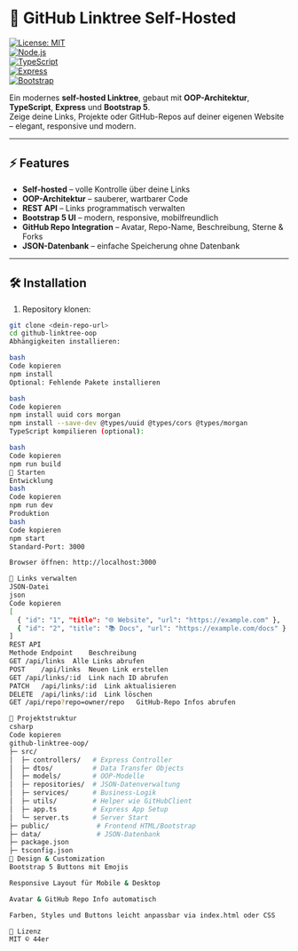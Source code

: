 # 🚀 GitHub Linktree Self-Hosted

[![License: MIT](https://img.shields.io/badge/License-MIT-blue.svg)](LICENSE)  
[![Node.js](https://img.shields.io/badge/Node.js-20.x-green)](https://nodejs.org/)  
[![TypeScript](https://img.shields.io/badge/TypeScript-5.9-blue)](https://www.typescriptlang.org/)  
[![Express](https://img.shields.io/badge/Express-4.18-yellow)](https://expressjs.com/)  
[![Bootstrap](https://img.shields.io/badge/Bootstrap-5.3-purple)](https://getbootstrap.com/)

Ein modernes **self-hosted Linktree**, gebaut mit **OOP-Architektur**, **TypeScript**, **Express** und **Bootstrap 5**.  
Zeige deine Links, Projekte oder GitHub-Repos auf deiner eigenen Website – elegant, responsive und modern.





---

## ⚡ Features

- **Self-hosted** – volle Kontrolle über deine Links
- **OOP-Architektur** – sauberer, wartbarer Code
- **REST API** – Links programmatisch verwalten
- **Bootstrap 5 UI** – modern, responsive, mobilfreundlich
- **GitHub Repo Integration** – Avatar, Repo-Name, Beschreibung, Sterne & Forks
- **JSON-Datenbank** – einfache Speicherung ohne Datenbank

---

## 🛠 Installation

1. Repository klonen:
```bash
git clone <dein-repo-url>
cd github-linktree-oop
Abhängigkeiten installieren:

bash
Code kopieren
npm install
Optional: Fehlende Pakete installieren

bash
Code kopieren
npm install uuid cors morgan
npm install --save-dev @types/uuid @types/cors @types/morgan
TypeScript kompilieren (optional):

bash
Code kopieren
npm run build
🚀 Starten
Entwicklung
bash
Code kopieren
npm run dev
Produktion
bash
Code kopieren
npm start
Standard-Port: 3000

Browser öffnen: http://localhost:3000

🔗 Links verwalten
JSON-Datei
json
Code kopieren
[
  { "id": "1", "title": "🌐 Website", "url": "https://example.com" },
  { "id": "2", "title": "📚 Docs", "url": "https://example.com/docs" }
]
REST API
Methode	Endpoint	Beschreibung
GET	/api/links	Alle Links abrufen
POST	/api/links	Neuen Link erstellen
GET	/api/links/:id	Link nach ID abrufen
PATCH	/api/links/:id	Link aktualisieren
DELETE	/api/links/:id	Link löschen
GET	/api/repo?repo=owner/repo	GitHub-Repo Infos abrufen

📁 Projektstruktur
csharp
Code kopieren
github-linktree-oop/
├─ src/
│  ├─ controllers/   # Express Controller
│  ├─ dtos/          # Data Transfer Objects
│  ├─ models/        # OOP-Modelle
│  ├─ repositories/  # JSON-Datenverwaltung
│  ├─ services/      # Business-Logik
│  ├─ utils/         # Helper wie GitHubClient
│  ├─ app.ts         # Express App Setup
│  └─ server.ts      # Server Start
├─ public/            # Frontend HTML/Bootstrap
├─ data/              # JSON-Datenbank
├─ package.json
├─ tsconfig.json
🎨 Design & Customization
Bootstrap 5 Buttons mit Emojis

Responsive Layout für Mobile & Desktop

Avatar & GitHub Repo Info automatisch

Farben, Styles und Buttons leicht anpassbar via index.html oder CSS

📜 Lizenz
MIT © 44er